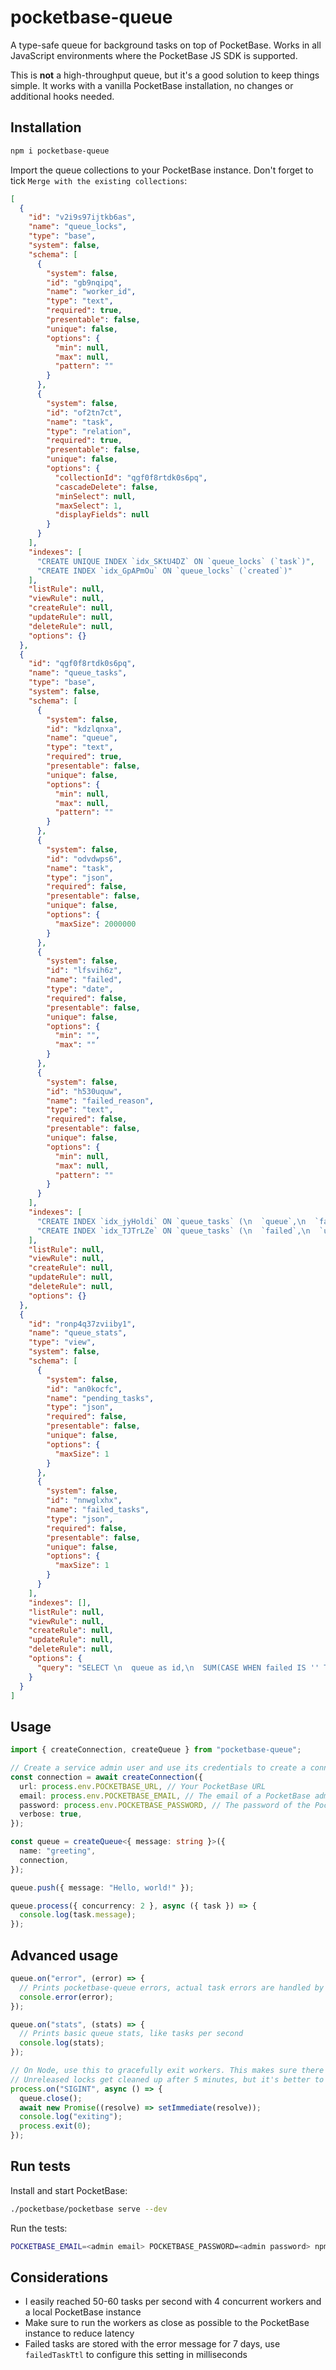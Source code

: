 # pocketbase-queue

A type-safe queue for background tasks on top of PocketBase. Works in all JavaScript environments where the PocketBase JS SDK is supported.

This is **not** a high-throughput queue, but it's a good solution to keep things simple. It works with a vanilla PocketBase installation, no changes or additional hooks needed.

## Installation

```bash
npm i pocketbase-queue
```

Import the queue collections to your PocketBase instance. Don't forget to tick `Merge with the existing collections`:

```json
[
  {
    "id": "v2i9s97ijtkb6as",
    "name": "queue_locks",
    "type": "base",
    "system": false,
    "schema": [
      {
        "system": false,
        "id": "gb9nqipq",
        "name": "worker_id",
        "type": "text",
        "required": true,
        "presentable": false,
        "unique": false,
        "options": {
          "min": null,
          "max": null,
          "pattern": ""
        }
      },
      {
        "system": false,
        "id": "of2tn7ct",
        "name": "task",
        "type": "relation",
        "required": true,
        "presentable": false,
        "unique": false,
        "options": {
          "collectionId": "qgf0f8rtdk0s6pq",
          "cascadeDelete": false,
          "minSelect": null,
          "maxSelect": 1,
          "displayFields": null
        }
      }
    ],
    "indexes": [
      "CREATE UNIQUE INDEX `idx_SKtU4DZ` ON `queue_locks` (`task`)",
      "CREATE INDEX `idx_GpAPmOu` ON `queue_locks` (`created`)"
    ],
    "listRule": null,
    "viewRule": null,
    "createRule": null,
    "updateRule": null,
    "deleteRule": null,
    "options": {}
  },
  {
    "id": "qgf0f8rtdk0s6pq",
    "name": "queue_tasks",
    "type": "base",
    "system": false,
    "schema": [
      {
        "system": false,
        "id": "kdzlqnxa",
        "name": "queue",
        "type": "text",
        "required": true,
        "presentable": false,
        "unique": false,
        "options": {
          "min": null,
          "max": null,
          "pattern": ""
        }
      },
      {
        "system": false,
        "id": "odvdwps6",
        "name": "task",
        "type": "json",
        "required": false,
        "presentable": false,
        "unique": false,
        "options": {
          "maxSize": 2000000
        }
      },
      {
        "system": false,
        "id": "lfsvih6z",
        "name": "failed",
        "type": "date",
        "required": false,
        "presentable": false,
        "unique": false,
        "options": {
          "min": "",
          "max": ""
        }
      },
      {
        "system": false,
        "id": "h530uquw",
        "name": "failed_reason",
        "type": "text",
        "required": false,
        "presentable": false,
        "unique": false,
        "options": {
          "min": null,
          "max": null,
          "pattern": ""
        }
      }
    ],
    "indexes": [
      "CREATE INDEX `idx_jyHoldi` ON `queue_tasks` (\n  `queue`,\n  `failed`,\n  `created`\n)",
      "CREATE INDEX `idx_TJTrLZe` ON `queue_tasks` (\n  `failed`,\n  `updated`\n)"
    ],
    "listRule": null,
    "viewRule": null,
    "createRule": null,
    "updateRule": null,
    "deleteRule": null,
    "options": {}
  },
  {
    "id": "ronp4q37zviiby1",
    "name": "queue_stats",
    "type": "view",
    "system": false,
    "schema": [
      {
        "system": false,
        "id": "an0kocfc",
        "name": "pending_tasks",
        "type": "json",
        "required": false,
        "presentable": false,
        "unique": false,
        "options": {
          "maxSize": 1
        }
      },
      {
        "system": false,
        "id": "nnwglxhx",
        "name": "failed_tasks",
        "type": "json",
        "required": false,
        "presentable": false,
        "unique": false,
        "options": {
          "maxSize": 1
        }
      }
    ],
    "indexes": [],
    "listRule": null,
    "viewRule": null,
    "createRule": null,
    "updateRule": null,
    "deleteRule": null,
    "options": {
      "query": "SELECT \n  queue as id,\n  SUM(CASE WHEN failed IS '' THEN 1 ELSE 0 END) as pending_tasks,\n  SUM(CASE WHEN failed IS NOT '' THEN 1 ELSE 0 END) as failed_tasks\nFROM queue_tasks\nGROUP BY queue;"
    }
  }
]
```

## Usage

```typescript
import { createConnection, createQueue } from "pocketbase-queue";

// Create a service admin user and use its credentials to create a connection:
const connection = await createConnection({
  url: process.env.POCKETBASE_URL, // Your PocketBase URL
  email: process.env.POCKETBASE_EMAIL, // The email of a PocketBase admin
  password: process.env.POCKETBASE_PASSWORD, // The password of the PocketBase admin
  verbose: true,
});

const queue = createQueue<{ message: string }>({
  name: "greeting",
  connection,
});

queue.push({ message: "Hello, world!" });

queue.process({ concurrency: 2 }, async ({ task }) => {
  console.log(task.message);
});
```

## Advanced usage

```typescript
queue.on("error", (error) => {
  // Prints pocketbase-queue errors, actual task errors are handled by the task processor
  console.error(error);
});

queue.on("stats", (stats) => {
  // Prints basic queue stats, like tasks per second
  console.log(stats);
});

// On Node, use this to gracefully exit workers. This makes sure there are no unreleased locks.
// Unreleased locks get cleaned up after 5 minutes, but it's better to release them as soon as possible.
process.on("SIGINT", async () => {
  queue.close();
  await new Promise((resolve) => setImmediate(resolve));
  console.log("exiting");
  process.exit(0);
});
```

## Run tests

Install and start PocketBase:

```bash
./pocketbase/pocketbase serve --dev
```

Run the tests:

```bash
POCKETBASE_EMAIL=<admin email> POCKETBASE_PASSWORD=<admin password> npm run dev
```

## Considerations

- I easily reached 50-60 tasks per second with 4 concurrent workers and a local PocketBase instance
- Make sure to run the workers as close as possible to the PocketBase instance to reduce latency
- Failed tasks are stored with the error message for 7 days, use `failedTaskTtl` to configure this setting in milliseconds
